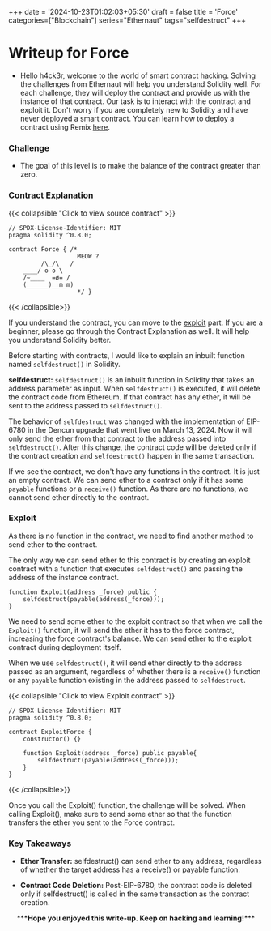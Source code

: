 +++
date = '2024-10-23T01:02:03+05:30'
draft = false
title = 'Force'
categories=["Blockchain"]
series="Ethernaut"
tags="selfdestruct"
+++

# Writeup for Force

- Hello h4ck3r, welcome to the world of smart contract hacking. Solving the challenges from Ethernaut will help you understand Solidity well. For each challenge, they will deploy the contract and provide us with the instance of that contract. Our task is to interact with the contract and exploit it. Don't worry if you are completely new to Solidity and have never deployed a smart contract. You can learn how to deploy a contract using Remix [here](https://youtu.be/3xNFZI8Ste4?si=i3cWN87OpX85zp6k).

### Challenge

- The goal of this level is to make the balance of the contract greater than zero.

### Contract Explanation

{{< collapsible "Click to view source contract" >}}

```solidity
// SPDX-License-Identifier: MIT
pragma solidity ^0.8.0;

contract Force { /*
                   MEOW ?
         /\_/\   /
    ____/ o o \
    /~____  =ø= /
    (______)__m_m)
                   */ }

```

{{< /collapsible>}}

If you understand the contract, you can move to the [exploit](#exploit) part. If you are a beginner, please go through the Contract Explanation as well. It will help you understand Solidity better.

Before starting with contracts, I would like to explain an inbuilt function named `selfdestruct()` in Solidity.

**selfdestruct:** `selfdestruct()` is an inbuilt function in Solidity that takes an address parameter as input. When `selfdestruct()` is executed, it will delete the contract code from Ethereum. If that contract has any ether, it will be sent to the address passed to `selfdestruct()`.

The behavior of `selfdestruct` was changed with the implementation of EIP-6780 in the Dencun upgrade that went live on March 13, 2024. Now it will only send the ether from that contract to the address passed into `selfdestruct()`. After this change, the contract code will be deleted only if the contract creation and `selfdestruct()` happen in the same transaction.

If we see the contract, we don't have any functions in the contract. It is just an empty contract. We can send ether to a contract only if it has some `payable` functions or a `receive()` function. As there are no functions, we cannot send ether directly to the contract.

### Exploit

As there is no function in the contract, we need to find another method to send ether to the contract.

The only way we can send ether to this contract is by creating an exploit contract with a function that executes `selfdestruct()` and passing the address of the instance contract.

```solidity
function Exploit(address _force) public {
    selfdestruct(payable(address(_force)));
}
```

We need to send some ether to the exploit contract so that when we call the `Exploit()` function, it will send the ether it has to the force contract, increasing the force contract's balance. We can send ether to the exploit contract during deployment itself.

When we use `selfdestruct()`, it will send ether directly to the address passed as an argument, regardless of whether there is a `receive()` function or any `payable` function existing in the address passed to `selfdestruct`.

{{< collapsible "Click to view Exploit contract" >}}

```solidity
// SPDX-License-Identifier: MIT
pragma solidity ^0.8.0;

contract ExploitForce {
    constructor() {}

    function Exploit(address _force) public payable{
        selfdestruct(payable(address(_force)));
    }
}

```

{{< /collapsible>}}

Once you call the Exploit() function, the challenge will be solved. When calling Exploit(), make sure to send some ether so that the function transfers the ether you sent to the Force contract.

### Key Takeaways

- **Ether Transfer:** selfdestruct() can send ether to any address, regardless of whether the target address has a receive() or payable function.

- **Contract Code Deletion:** Post-EIP-6780, the contract code is deleted only if selfdestruct() is called in the same transaction as the contract creation.

<p style="text-align:center;">***<strong>Hope you enjoyed this write-up. Keep on hacking and learning!</strong>***</p>
